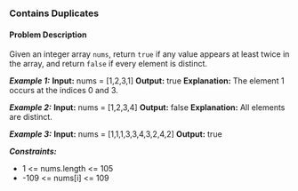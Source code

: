 ### Contains Duplicates

#### Problem Description

Given an integer array `nums`, return `true` if any value appears at least twice in the array, and return `false` if every element is distinct.


***Example 1:***
**Input:** nums = [1,2,3,1]
**Output:** true
**Explanation:** The element 1 occurs at the indices 0 and 3.

***Example 2:***
**Input:** nums = [1,2,3,4]
**Output:** false
**Explanation:** All elements are distinct.

***Example 3:***
**Input:** nums = [1,1,1,3,3,4,3,2,4,2]
**Output:** true

***Constraints:***
- 1 <= nums.length <= 105
- -109 <= nums[i] <= 109